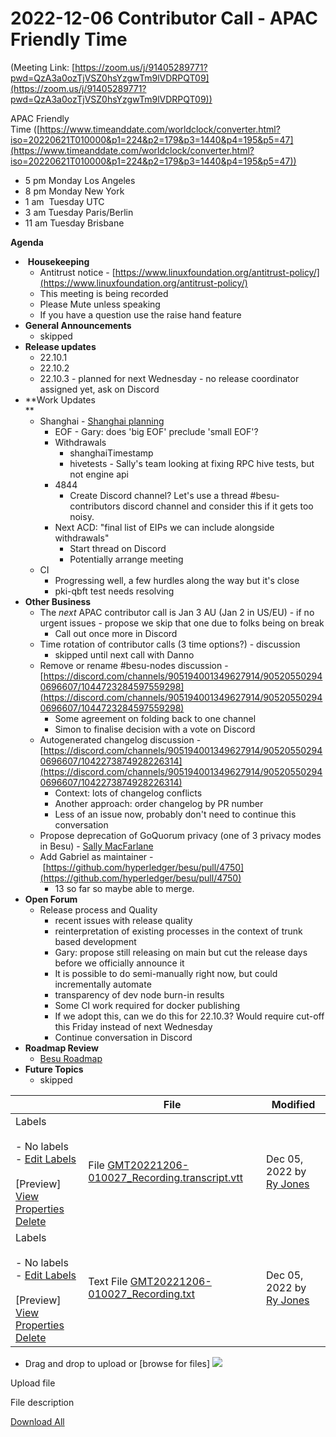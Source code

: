 # 2022-12-06 Contributor Call - APAC Friendly Time

(Meeting Link: ⁨[https://zoom.us/j/91405289771?pwd=QzA3a0ozTjVSZ0hsYzgwTm9lVDRPQT09](https://zoom.us/j/91405289771?pwd=QzA3a0ozTjVSZ0hsYzgwTm9lVDRPQT09))

APAC Friendly Time ([https://www.timeanddate.com/worldclock/converter.html?iso=20220621T010000&p1=224&p2=179&p3=1440&p4=195&p5=47](https://www.timeanddate.com/worldclock/converter.html?iso=20220621T010000&p1=224&p2=179&p3=1440&p4=195&p5=47))

- 5 pm Monday Los Angeles
- 8 pm Monday New York
- 1 am  Tuesday UTC
- 3 am Tuesday Paris/Berlin
- 11 am Tuesday Brisbane

**Agenda**

-  **Housekeeping**
  - Antitrust notice - [https://www.linuxfoundation.org/antitrust-policy/](https://www.linuxfoundation.org/antitrust-policy/)
  - This meeting is being recorded
  - Please Mute unless speaking
  - If you have a question use the raise hand feature  
- **General Announcements**
  - skipped
- **Release updates**
  - 22.10.1
  - 22.10.2
  - 22.10.3 - planned for next Wednesday - no release coordinator assigned yet, ask on Discord
- **Work Updates  
**
  - Shanghai - [Shanghai planning](../../../../besu/performance-stability/q4-2022-stability-and-performance-improvements/shanghai-planning.md)
    - EOF - Gary: does 'big EOF' preclude 'small EOF'?
    - Withdrawals
      - shanghaiTimestamp
      - hivetests - Sally's team looking at fixing RPC hive tests, but not engine api
    - 4844
      - Create Discord channel? Let's use a thread #besu-contributors discord channel and consider this if it gets too noisy.
    - Next ACD: "final list of EIPs we can include alongside withdrawals"
      - Start thread on Discord
      - Potentially arrange meeting
  - CI
    - Progressing well, a few hurdles along the way but it's close
    - pki-qbft test needs resolving
- **Other Business**
  - The *next* APAC contributor call is Jan 3 AU (Jan 2 in US/EU) - if no urgent issues - propose we skip that one due to folks being on break
    - Call out once more in Discord
  - Time rotation of contributor calls (3 time options?) - discussion
    - skipped until next call with Danno
  - Remove or rename #besu-nodes discussion - [https://discord.com/channels/905194001349627914/905205502940696607/1044723284597559298](https://discord.com/channels/905194001349627914/905205502940696607/1044723284597559298)
    - Some agreement on folding back to one channel
    - Simon to finalise decision with a vote on Discord
  - Autogenerated changelog discussion - [https://discord.com/channels/905194001349627914/905205502940696607/1042273874928226314](https://discord.com/channels/905194001349627914/905205502940696607/1042273874928226314)
    - Context: lots of changelog conflicts
    - Another approach: order changelog by PR number
    - Less of an issue now, probably don't need to continue this conversation
  - Propose deprecation of GoQuorum privacy (one of 3 privacy modes in Besu) - [Sally MacFarlane](https://lf-hyperledger.atlassian.net/wiki/people/5a98a5f381617c2a79536306?ref=confluence) 
  - Add Gabriel as maintainer - [https://github.com/hyperledger/besu/pull/4750](https://github.com/hyperledger/besu/pull/4750)
    - 13 so far so maybe able to merge.
- **Open Forum**
  - Release process and Quality
    - recent issues with release quality 
    - reinterpretation of existing processes in the context of trunk based development
    - Gary: propose still releasing on main but cut the release days before we officially announce it
    - It is possible to do semi-manually right now, but could incrementally automate
    - transparency of dev node burn-in results
    - Some CI work required for docker publishing
    - If we adopt this, can we do this for 22.10.3? Would require cut-off this Friday instead of next Wednesday
    - Continue conversation in Discord
- **Roadmap Review** 
  - [Besu Roadmap](https://lf-hyperledger.atlassian.net/wiki/display/BESU/Roadmap)
- **Future Topics**
  - skipped

   

|     | File | Modified |
| --- | --- | --- |
| Labels<br><br>- No labels<br>- [Edit Labels](#)<br><br>[Preview] [View](/wiki/download/attachments/22155940/GMT20221206-010027_Recording.transcript.vtt?version=1) [Properties](/wiki/pages/editattachment.action?pageId=22155940&fileName=GMT20221206-010027_Recording.transcript.vtt&isFromPageView=true) [Delete](/wiki/pages/confirmattachmentremoval.action?pageId=22155940&fileName=GMT20221206-010027_Recording.transcript.vtt) | File [GMT20221206-010027\_Recording.transcript.vtt](/wiki/download/attachments/22155940/GMT20221206-010027_Recording.transcript.vtt?api=v2) | Dec 05, 2022 by [Ry Jones](/wiki/people/557058:078cecfc-fb17-4d9a-8759-b5b74efa6850) |
| Labels<br><br>- No labels<br>- [Edit Labels](#)<br><br>[Preview] [View](/wiki/download/attachments/22155940/GMT20221206-010027_Recording.txt?version=1) [Properties](/wiki/pages/editattachment.action?pageId=22155940&fileName=GMT20221206-010027_Recording.txt&isFromPageView=true) [Delete](/wiki/pages/confirmattachmentremoval.action?pageId=22155940&fileName=GMT20221206-010027_Recording.txt) | Text File [GMT20221206-010027\_Recording.txt](/wiki/download/attachments/22155940/GMT20221206-010027_Recording.txt?api=v2) | Dec 05, 2022 by [Ry Jones](/wiki/people/557058:078cecfc-fb17-4d9a-8759-b5b74efa6850) |

- Drag and drop to upload or [browse for files] ![](/wiki/images/icons/wait.gif)

Upload file 

File description  

[Download All](/wiki/download/all_attachments?pageId=22155940)